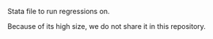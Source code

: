 Stata file to run regressions on.

Because of its high size, we do not share it in this repository.

